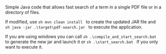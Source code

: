 Simple Java code that allows fast search of a term in a single PDF file or in a directory of files.

If modified, use
    ```sh
    mvn clean install
    ```
to create the updated JAR file and
    ```sh
    java -jar .\target\pdf-search.jar
    ```
to execute the application.

If you are using windows you can call 
    ```sh
    .\compile_and_start_search.bat
    ```
to generate the new jar and launch it or
    ```sh
    .\start_search.bat
    ```
If you only want to execute it.
